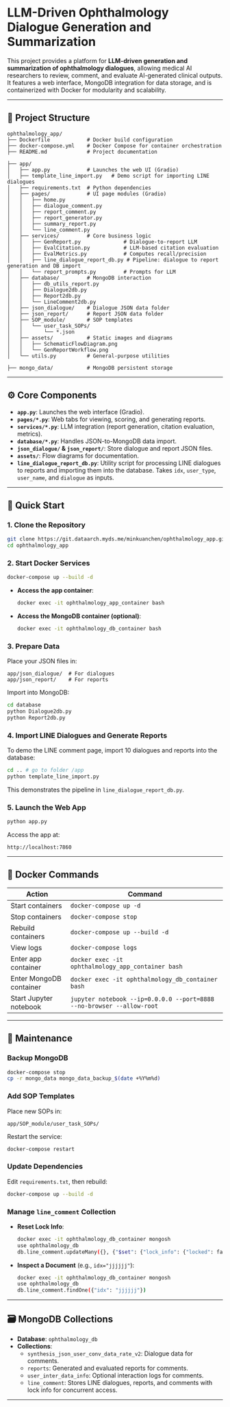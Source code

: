 # LLM-Driven Ophthalmology Dialogue Generation and Summarization

This project provides a platform for **LLM-driven generation and summarization of ophthalmology dialogues**, allowing medical AI researchers to review, comment, and evaluate AI-generated clinical outputs. It features a web interface, MongoDB integration for data storage, and is containerized with Docker for modularity and scalability.

---

## 📁 Project Structure

```
ophthalmology_app/
├── Dockerfile            # Docker build configuration
├── docker-compose.yml    # Docker Compose for container orchestration
├── README.md             # Project documentation

├── app/
│   ├── app.py            # Launches the web UI (Gradio)
│   ├── template_line_import.py   # Demo script for importing LINE dialogues
│   ├── requirements.txt  # Python dependencies
│   ├── pages/            # UI page modules (Gradio)
│   │   ├── home.py
│   │   ├── dialogue_comment.py
│   │   ├── report_comment.py
│   │   ├── report_generator.py
│   │   ├── summary_report.py
│   │   └── line_comment.py
│   ├── services/         # Core business logic
│   │   ├── GenReport.py              # Dialogue-to-report LLM
│   │   ├── EvalCitation.py           # LLM-based citation evaluation
│   │   ├── EvalMetrics.py            # Computes recall/precision
│   │   ├── line_dialogue_report_db.py # Pipeline: dialogue to report generation and DB import
│   │   └── report_prompts.py         # Prompts for LLM
│   ├── database/         # MongoDB interaction
│   │   ├── db_utils_report.py
│   │   ├── Dialogue2db.py
│   │   ├── Report2db.py
│   │   └── LineComment2db.py
│   ├── json_dialogue/    # Dialogue JSON data folder
│   ├── json_report/      # Report JSON data folder
│   ├── SOP_module/       # SOP templates
│   │   └── user_task_SOPs/
│   │       └── *.json
│   ├── assets/           # Static images and diagrams
│   │   ├── SchematicFlowDiagram.png
│   │   └── GenReportWorkflow.png
│   └── utils.py          # General-purpose utilities

├── mongo_data/           # MongoDB persistent storage
```

---

## ⚙️ Core Components

- **`app.py`**: Launches the web interface (Gradio).
- **`pages/*.py`**: Web tabs for viewing, scoring, and generating reports.
- **`services/*.py`**: LLM integration (report generation, citation evaluation, metrics).
- **`database/*.py`**: Handles JSON-to-MongoDB data import.
- **`json_dialogue/` & `json_report/`**: Store dialogue and report JSON files.
- **`assets/`**: Flow diagrams for documentation.
- **`line_dialogue_report_db.py`**: Utility script for processing LINE dialogues to reports and importing them into the database. Takes `idx`, `user_type`, `user_name`, and `dialogue` as inputs.

---

## 🚀 Quick Start

### 1. Clone the Repository
```bash
git clone https://git.dataarch.myds.me/minkuanchen/ophthalmology_app.git
cd ophthalmology_app
```

### 2. Start Docker Services
```bash
docker-compose up --build -d
```

- **Access the app container**:
  ```bash
  docker exec -it ophthalmology_app_container bash
  ```
- **Access the MongoDB container (optional)**:
  ```bash
  docker exec -it ophthalmology_db_container bash
  ```

### 3. Prepare Data
Place your JSON files in:
```
app/json_dialogue/  # For dialogues
app/json_report/    # For reports
```

Import into MongoDB:
```bash
cd database
python Dialogue2db.py
python Report2db.py
```

### 4. Import LINE Dialogues and Generate Reports
To demo the LINE comment page, import 10 dialogues and reports into the database:
```bash
cd .. # go to folder /app
python template_line_import.py
```

This demonstrates the pipeline in `line_dialogue_report_db.py`.

### 5. Launch the Web App
```bash
python app.py
```

Access the app at:
```
http://localhost:7860
```

---

## 🐳 Docker Commands

| Action                   | Command                                      |
|--------------------------|----------------------------------------------|
| Start containers         | `docker-compose up -d`                      |
| Stop containers          | `docker-compose stop`                       |
| Rebuild containers       | `docker-compose up --build -d`              |
| View logs                | `docker-compose logs`                       |
| Enter app container      | `docker exec -it ophthalmology_app_container bash` |
| Enter MongoDB container  | `docker exec -it ophthalmology_db_container bash` |
| Start Jupyter notebook   | `jupyter notebook --ip=0.0.0.0 --port=8888 --no-browser --allow-root` |

---

## 🔧 Maintenance

### Backup MongoDB
```bash
docker-compose stop
cp -r mongo_data mongo_data_backup_$(date +%Y%m%d)
```

### Add SOP Templates
Place new SOPs in:
```
app/SOP_module/user_task_SOPs/
```
Restart the service:
```bash
docker-compose restart
```

### Update Dependencies
Edit `requirements.txt`, then rebuild:
```bash
docker-compose up --build -d
```

### Manage `line_comment` Collection
- **Reset Lock Info**:
  ```bash
  docker exec -it ophthalmology_db_container mongosh
  use ophthalmology_db
  db.line_comment.updateMany({}, {"$set": {"lock_info": {"locked": false, "session_id": "", "lock_time": 0}}, "$unset": {"is_locked": ""}})
  ```
- **Inspect a Document** (e.g., `idx="jjjjjj"`):
  ```bash
  docker exec -it ophthalmology_db_container mongosh
  use ophthalmology_db
  db.line_comment.findOne({"idx": "jjjjjj"})
  ```

---

## 🗃️ MongoDB Collections

- **Database**: `ophthalmology_db`
- **Collections**:
  - `synthesis_json_user_conv_data_rate_v2`: Dialogue data for comments.
  - `reports`: Generated and evaluated reports for comments.
  - `user_inter_data_info`: Optional interaction logs for comments.
  - `line_comment`: Stores LINE dialogues, reports, and comments with lock info for concurrent access.

---